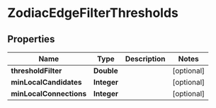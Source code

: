 

# ZodiacEdgeFilterThresholds


## Properties

| Name | Type | Description | Notes |
|------------ | ------------- | ------------- | -------------|
|**thresholdFilter** | **Double** |  |  [optional] |
|**minLocalCandidates** | **Integer** |  |  [optional] |
|**minLocalConnections** | **Integer** |  |  [optional] |



